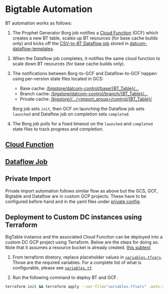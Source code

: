 # Bigtable Automation

BT automation works as follows:

1. The Prophet Generator Borg job notifies a
   [Cloud Function](https://pantheon.corp.google.com/functions/details/us-central1/prophet-cache-trigger?project=datcom-store&tab=general)
   (GCF)
   which creates a new BT table, scales up BT resources (for base cache builds
   only) and kicks off the
   [CSV-to-BT Dataflow job](https://pantheon.corp.google.com/dataflow/jobs?organizationId=433637338589&project=datcom-store)
   stored in
   [datcom-dataflow-templates](https://pantheon.corp.google.com/storage/browser/_details/datcom-templates/templates/csv_to_bt).

2. When the Dataflow job completes, it notifies the same cloud function to
   scale down BT resources (for base cache builds only).

3. The notifications between Borg-to-GCF and Dataflow-to-GCF happen using
   per-version state files located in GCS:

   - Base cache:
     [/bigstore/datcom-control/base/{BT_Table}/...](https://pantheon.corp.google.com/storage/browser/datcom-control/base)
   - Branch cache:
     [/bigstore/datcom-control/branch/{BT_Table}/...](https://pantheon.corp.google.com/storage/browser/datcom-control/branch)
   - Private cache:
     [/bigstore/<private-bucket>/.../<import_group>/control/{BT_Table}/](https://pantheon.corp.google.com/storage/browser/datcom-control/branch)

   Borg job sets `init`, then GCF on launching the Dataflow job sets `launched`
   and Dataflow job on completion sets `completed`.

4. The Borg job polls for a fixed timeout on the `launched` and `completed`
   state files to track progress and completion.

## [Cloud Function](gcf/README.md)

## [Dataflow Job](java/dataflow/README.md)

## Private Import

Private import automation follows similar flow as above but the GCS, GCF,
Bigtable and Dataflow are in custom GCP projects. These have to be configured
before hand and in the yaml files under [private config](gcf/private/).

## Deployment to Custom DC instances using Terraform

BigTable instance and the associated Cloud Function can be deployed into a custom DC GCP project using Terraform. Below are the steps for doing so. Note that it assumes a resource bucket is already created.
[this subtext](subpro/subtext.md)

1. From terraform diretory, replace placeholder values in [`variables.tfvars`](bigtable_automation/terraform/variables.tfvars). Those are the required variables. For a complete list of what is configurable, please see [`variables.tf`](bigtable_automation/terraform/variables.tf).

2. Run the following command to deploy BT and GCF.

```sh
terraform init && terraform apply --var-file="variables.tfvars" -auto-approve
```
